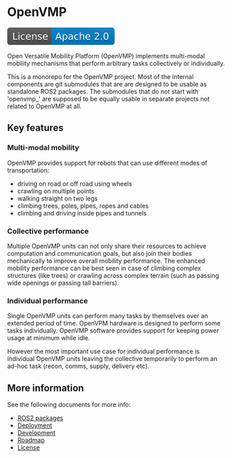 # OpenVMP

[![License](docs/license.svg)](docs/License.md)

Open Versatile Mobility Platform (OpenVMP) implements multi-modal mobility mechanisms that perform arbitrary tasks collectively or individually.

This is a monorepo for the OpenVMP project.
Most of the internal components are git submodules that are are designed to be usable as standalone ROS2 packages.
The submodules that do not start with 'openvmp_' are supposed to be equally usable in separate projects not related to OpenVMP at all.

## Key features

### Multi-modal mobility

OpenVMP provides support for robots that can use different modes of transportation:

- driving on road or off road using wheels
- crawling on multiple points
- walking straight on two legs
- climbing trees, poles, pipes, ropes and cables
- climbing and driving inside pipes and tunnels 

### Collective performance

Multiple OpenVMP units can not only share their resources to achieve computation
and communication goals, but also join their bodies mechanically to improve
overall mobility performance. The enhanced mobility performance can be best seen
in case of climbing complex structures (like trees) or crawling across complex
terrain (such as passing wide openings or passing tall barriers).

### Individual performance

Single OpenVMP units can perform many tasks by themselves over an extended 
period of time.
OpenVPM hardware is designed to perform some tasks individually.
OpenVMP software provides support for keeping power usage at minimum while idle.

However the most important use case for individual performance is individual
OpenVMP units leaving the collective temporarily to perform an ad-hoc task
(recon, comms, supply, delivery etc).

## More information

See the following documents for more info:

- [ROS2 packages](docs/ROS2_packages.md)
- [Deployment](docs/Deployment.md)
- [Development](docs/Development.md)
- [Roadmap](docs/Roadmap.md)
- [License](docs/License.md)
